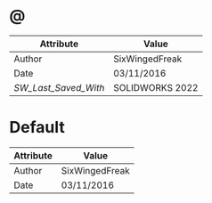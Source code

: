 # @
| Attribute | Value |
| ---  | ---     |
| Author | SixWingedFreak |
| Date | 03/11/2016 |
| _SW_Last_Saved_With_ | SOLIDWORKS 2022 |
# Default
| Attribute | Value |
| ---  | ---     |
| Author | SixWingedFreak |
| Date | 03/11/2016 |
